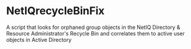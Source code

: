 NetIQrecycleBinFix
==================

A script that looks for orphaned group objects in the NetIQ Directory &amp; Resource Administrator's Recycle Bin and correlates them to active user objects in Active Directory
